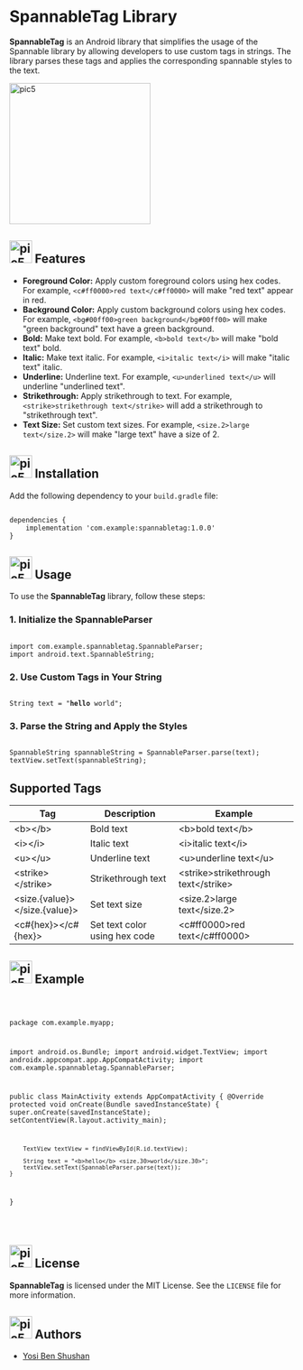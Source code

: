 <h1>SpannableTag Library</h1>





<p>
    <strong>SpannableTag</strong> is an Android library that simplifies the usage of the Spannable library by allowing developers to use custom tags in strings. The library parses these tags and applies the corresponding spannable styles to the text.
</p>


<img src="https://github.com/user-attachments/assets/4a59f3a2-d610-4ebd-aaaa-58fa07225504" alt=pic5 width="250">

<h2><img src="https://github.com/YosiBs/Pokemon-Escape-Mobile-Game/assets/105666011/008a508e-5484-46ba-be36-ac359d603f01" alt=pic5 width="40" height="40"> Features</h2>
<ul>
    <li><strong>Foreground Color:</strong> Apply custom foreground colors using hex codes. For example, <code>&lt;c#ff0000&gt;red text&lt;/c#ff0000&gt;</code> will make "red text" appear in red.</li>
    <li><strong>Background Color:</strong> Apply custom background colors using hex codes. For example, <code>&lt;bg#00ff00&gt;green background&lt;/bg#00ff00&gt;</code> will make "green background" text have a green background.</li>
    <li><strong>Bold:</strong> Make text bold. For example, <code>&lt;b&gt;bold text&lt;/b&gt;</code> will make "bold text" bold.</li>
    <li><strong>Italic:</strong> Make text italic. For example, <code>&lt;i&gt;italic text&lt;/i&gt;</code> will make "italic text" italic.</li>
    <li><strong>Underline:</strong> Underline text. For example, <code>&lt;u&gt;underlined text&lt;/u&gt;</code> will underline "underlined text".</li>
    <li><strong>Strikethrough:</strong> Apply strikethrough to text. For example, <code>&lt;strike&gt;strikethrough text&lt;/strike&gt;</code> will add a strikethrough to "strikethrough text".</li>
    <li><strong>Text Size:</strong> Set custom text sizes. For example, <code>&lt;size.2&gt;large text&lt;/size.2&gt;</code> will make "large text" have a size of 2.</li>
</ul>

<h2><img src="https://github.com/user-attachments/assets/4980fb42-e8b7-447c-86e9-007d8fb72644" alt=pic5 width="40" height="40"> Installation</h2>
<p>Add the following dependency to your <code>build.gradle</code> file:</p>
<pre><code>
dependencies {
    implementation 'com.example:spannabletag:1.0.0'
}
</code></pre>

<h2><img src="https://github.com/YosiBs/Gotcha-App/assets/105666011/0c7e3507-e910-4ac4-b5e3-8c5d484fa682" alt=pic5 width="40" height="40"> Usage</h2>
<p>To use the <strong>SpannableTag</strong> library, follow these steps:</p>

<h3>1. Initialize the SpannableParser</h3>
<pre><code>
import com.example.spannabletag.SpannableParser;
import android.text.SpannableString;
</code></pre>

<h3>2. Use Custom Tags in Your String</h3>
<pre><code>
String text = "<b>hello</b> <size.30>world</size.30>";
</code></pre>

<h3>3. Parse the String and Apply the Styles</h3>
<pre><code>
SpannableString spannableString = SpannableParser.parse(text);
textView.setText(spannableString);
</code></pre>

<h2>Supported Tags</h2>
<table>
    <thead>
        <tr>
            <th>Tag</th>
            <th>Description</th>
            <th>Example</th>
        </tr>
    </thead>
    <tbody>
        <tr>
            <td>&lt;b&gt;&lt;/b&gt;</td>
            <td>Bold text</td>
            <td>&lt;b&gt;bold text&lt;/b&gt;</td>
        </tr>
        <tr>
            <td>&lt;i&gt;&lt;/i&gt;</td>
            <td>Italic text</td>
            <td>&lt;i&gt;italic text&lt;/i&gt;</td>
        </tr>
        <tr>
            <td>&lt;u&gt;&lt;/u&gt;</td>
            <td>Underline text</td>
            <td>&lt;u&gt;underline text&lt;/u&gt;</td>
        </tr>
        <tr>
            <td>&lt;strike&gt;&lt;/strike&gt;</td>
            <td>Strikethrough text</td>
            <td>&lt;strike&gt;strikethrough text&lt;/strike&gt;</td>
        </tr>
        <tr>
            <td>&lt;size.{value}&gt;&lt;/size.{value}&gt;</td>
            <td>Set text size</td>
            <td>&lt;size.2&gt;large text&lt;/size.2&gt;</td>
        </tr>
        <tr>
            <td>&lt;c#{hex}&gt;&lt;/c#{hex}&gt;</td>
            <td>Set text color using hex code</td>
            <td>&lt;c#ff0000&gt;red text&lt;/c#ff0000&gt;</td>
        </tr>
    </tbody>
</table>

<h2><img src="https://github.com/user-attachments/assets/7908e7a2-ff92-4cb0-9101-96fc8a4efd30" alt=pic5 width="40" height="40"> Example</h2>
<pre><code>

package com.example.myapp;

import android.os.Bundle;
import android.widget.TextView;
import androidx.appcompat.app.AppCompatActivity;
import com.example.spannabletag.SpannableParser;

public class MainActivity extends AppCompatActivity {
    @Override
    protected void onCreate(Bundle savedInstanceState) {
        super.onCreate(savedInstanceState);
        setContentView(R.layout.activity_main);

        TextView textView = findViewById(R.id.textView);

        String text = "<b>hello</b> <size.30>world</size.30>";
        textView.setText(SpannableParser.parse(text));
    }
}

</code></pre>



<h2><img src="https://github.com/user-attachments/assets/b308c9c5-3817-4490-8c0f-80c558895990" alt=pic5 width="40" height="40"> License</h2>
<p>
    <strong>SpannableTag</strong> is licensed under the MIT License. See the <code>LICENSE</code> file for more information.
</p>

<h2><img src="https://github.com/YosiBs/Gotcha-App/assets/105666011/9f5d6637-b1e1-4037-8f60-64388e5ab109" alt=pic5 width="40" height="40"> Authors</h2>
<ul>
    <li><a href="https://github.com/YosiBs">Yosi Ben Shushan</a></li>
</ul>
